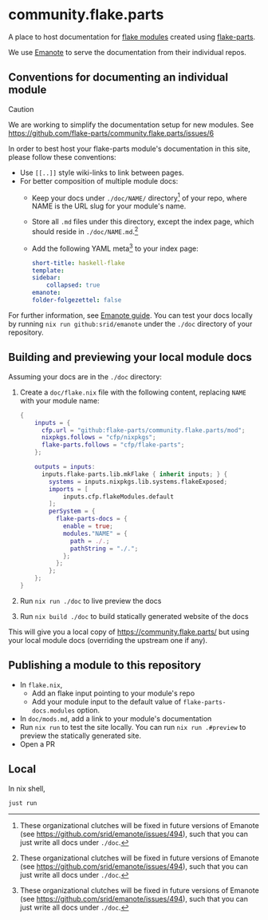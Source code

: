 # community.flake.parts

A place to host documentation for [flake modules](/modules) created using [flake-parts](https://flake.parts/).

We use [Emanote](https://emanote.srid.ca/) to serve the documentation from their individual repos.

## Conventions for documenting an individual module

>[!CAUTION] 
> We are working to simplify the documentation setup for new modules. See https://github.com/flake-parts/community.flake.parts/issues/6

In order to best host your flake-parts module's documentation in this site, please follow these conventions:

- Use `[[..]]` style wiki-links to link between pages.
- For better composition of multiple module docs:
    - Keep your docs under `./doc/NAME/` directory[^imp] of your repo, where NAME is the URL slug for your module's name.
    - Store all `.md` files under this directory, except the index page, which should reside in `./doc/NAME.md`.[^imp] 
    - Add the following YAML meta[^imp] to your index page:
        
        ```yaml
        short-title: haskell-flake
        template:
        sidebar:
            collapsed: true
        emanote:
        folder-folgezettel: false
        ```
        

[^imp]: These organizational clutches will be fixed in future versions of Emanote (see https://github.com/srid/emanote/issues/494), such that you can just write all docs under `./doc`.

For further information, see [Emanote guide](https://emanote.srid.ca/guide). You can test your docs locally by running `nix run github:srid/emanote` under the `./doc` directory of your repository.

## Building and previewing your local module docs

Assuming your docs are in the `./doc` directory:

1. Create a `doc/flake.nix` file with the following content, replacing `NAME` with your module name:

    ```nix
    {
        inputs = {
          cfp.url = "github:flake-parts/community.flake.parts/mod";
          nixpkgs.follows = "cfp/nixpkgs";
          flake-parts.follows = "cfp/flake-parts";
        };

        outputs = inputs:
          inputs.flake-parts.lib.mkFlake { inherit inputs; } {
            systems = inputs.nixpkgs.lib.systems.flakeExposed;
            imports = [
                inputs.cfp.flakeModules.default
            ];
            perSystem = {
              flake-parts-docs = {
                enable = true;
                modules."NAME" = {
                  path = ./.;
                  pathString = "./.";
                };
              };
            };
        };
    }
    ```
1. Run `nix run ./doc` to live preview the docs
1. Run `nix build ./doc` to build statically generated website of the docs

This will give you a local copy of https://community.flake.parts/ but using your local module docs (overriding the upstream one if any).

## Publishing a module to this repository

- In `flake.nix`,
  - Add an flake input pointing to your module's repo
  - Add your module input to the default value of `flake-parts-docs.modules` option.
- In `doc/mods.md`, add a link to your module's documentation
- Run `nix run` to test the site locally. You can run `nix run .#preview` to preview the statically generated site.
- Open a PR

## Local

In nix shell,

```bash
just run
```
